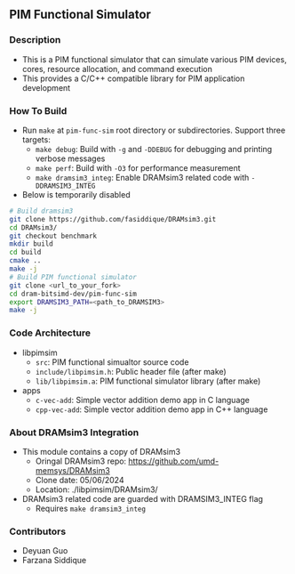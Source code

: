 ## PIM Functional Simulator

### Description

* This is a PIM functional simulator that can simulate various PIM devices, cores, resource allocation, and command execution
* This provides a C/C++ compatible library for PIM application development

### How To Build
* Run `make` at `pim-func-sim` root directory or subdirectories. Support three targets:
  * `make debug`: Build with `-g` and `-DDEBUG` for debugging and printing verbose messages
  * `make perf`: Build with `-O3` for performance measurement
  * `make dramsim3_integ`: Enable DRAMsim3 related code with `-DDRAMSIM3_INTEG`
* Below is temporarily disabled
```bash
# Build dramsim3
git clone https://github.com/fasiddique/DRAMsim3.git
cd DRAMsim3/
git checkout benchmark
mkdir build
cd build
cmake ..
make -j
# Build PIM functional simulator
git clone <url_to_your_fork>
cd dram-bitsimd-dev/pim-func-sim
export DRAMSIM3_PATH=<path_to_DRAMSIM3>
make -j
``` 

### Code Architecture
* libpimsim
  * `src`: PIM functional simualtor source code
  * `include/libpimsim.h`: Public header file (after make)
  * `lib/libpimsim.a`: PIM functional simulator library (after make)
* apps
  * `c-vec-add`: Simple vector addition demo app in C language
  * `cpp-vec-add`: Simple vector addition demo app in C++ language

### About DRAMsim3 Integration
* This module contains a copy of DRAMsim3
  * Oringal DRAMsim3 repo: https://github.com/umd-memsys/DRAMsim3
  * Clone date: 05/06/2024
  * Location: ./libpimsim/DRAMsim3/
* DRAMsim3 related code are guarded with DRAMSIM3_INTEG flag
  * Requires `make dramsim3_integ`

### Contributors
* Deyuan Guo
* Farzana Siddique

